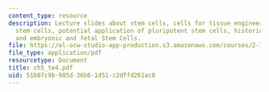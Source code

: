 ```yaml
---
content_type: resource
description: Lecture slides about stem cells, cells for tissue engineering, need for
  stem cells, potential application of pluripotent stem cells, historical perspective,
  and embryonic and fetal Stem Cells.
file: https://ol-ocw-studio-app-production.s3.amazonaws.com/courses/2-782j-design-of-medical-devices-and-implants-spring-2006/51b07c9b985d36b61d51c2dffd261ac0_ch5_te4.pdf
file_type: application/pdf
resourcetype: Document
title: ch5_te4.pdf
uid: 51b07c9b-985d-36b6-1d51-c2dffd261ac0
---
```

